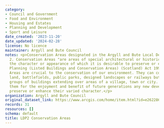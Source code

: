 ```yaml
---
category:
- Council and Government
- Food and Environment
- Housing and Estates
- Planning and Development
- Sport and Leisure
date_created: '2023-11-20'
date_updated: '2024-02-28'
license: No licence
maintainer: Argyll and Bute Council
notes: <p>Conservation Areas designated in the Argyll and Bute Local Development Plan
  2. Conservation Areas "are areas of special architectural or historic interest,
  the character or appearance of which it is desirable to preserve or enhance". S.61
  Planning (Listed Buildings and Conservation Areas) (Scotland) Act 1997 Conservation
  Areas are crucial to the conservation of our environment. They can cover historic
  land, battlefields, public parks, designed landscapes or railways but most contain
  groups of buildings extending over areas of a village, town or city. To safeguard
  them for the enjoyment and benefit of future generations any new development should
  preserve or enhance their varied character.</p>
organization: Argyll and Bute Council
original_dataset_link: https://www.arcgis.com/home/item.html?id=e262286018d04f56970ae7be3b98ba72
records: 31
resources: []
schema: default
title: LDP2 Conservation Areas
---
```

